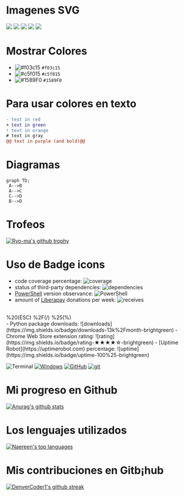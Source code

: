 # Imagenes SVG
[![](https://img.shields.io/badge/github-blue?style=for-the-badge)](https://github.com/hamzamohdzubair/redant)
[![](https://img.shields.io/badge/book-blueviolet?style=for-the-badge)](https://hamzamohdzubair.github.io/redant/)
[![](https://img.shields.io/badge/API-yellow?style=for-the-badge)](https://docs.rs/crate/redant/latest)
[![](https://img.shields.io/badge/Crates.io-orange?style=for-the-badge)](https://crates.io/crates/redant)
[![](https://img.shields.io/badge/Lib.rs-lightgrey?style=for-the-badge)](https://lib.rs/crates/redant)

# Mostrar Colores
 - ![#f03c15](https://via.placeholder.com/15/f03c15/000000?text=+) `#f03c15`
- ![#c5f015](https://via.placeholder.com/15/c5f015/000000?text=+) `#c5f015`
- ![#1589F0](https://via.placeholder.com/15/1589F0/000000?text=+) `#1589F0`
 
# Para usar colores en texto

```diff
- text in red
+ text in green
! text in orange
# text in gray
@@ text in purple (and bold)@@
```

# Diagramas
```mermaid
graph TD;
 A-->B
 A-->C
 C-->D
 B-->D
 ```

# Trofeos
[![Ryo-ma's github trophy](https://github-profile-trophy.vercel.app/?username=jloen1999&row=1)](https://github.com/ryo-ma/github-profile-trophy)

# Uso de Badge icons
- code coverage percentage: ![coverage](https://img.shields.io/badge/coverage-80%25-yellowgreen)
- status of third-party dependencies: ![dependencies](https://img.shields.io/badge/dependencies-out%20of%20date-orange)
- [PowerShell](https://semver.org/) version observance: ![PowerShell](https://img.shields.io/badge/PowerShell-4.0.0-blue)
- amount of [Liberapay](https://liberapay.com/) donations per week: ![receives](https://img.shields.io/badge/receives-2.00%20EUR%20week-yellow)
<br>
%20(ESC)
%2F(/)
%25(%) 
<br>
- Python package downloads: ![downloads](https://img.shields.io/badge/downloads-13k%2Fmonth-brightgreen)
- Chrome Web Store extension rating: ![rating](https://img.shields.io/badge/rating-★★★★☆-brightgreen)
- [Uptime Robot](https://uptimerobot.com) percentage: ![uptime](https://img.shields.io/badge/uptime-100%25-brightgreen)

![Terminal](https://badgen.net/badge/icon/terminal?icon=terminal&label)
[![Windows](https://badgen.net/badge/icon/windows?icon=windows&label)](https://microsoft.com/windows/)
[![GitHub](https://badgen.net/badge/icon/github?icon=github&label)](https://github.com)
[![git](https://badgen.net/badge/icon/git?icon=git&label)](https://git-scm.com)

# Mi progreso en Github
[![Anurag's github stats](https://github-readme-stats.vercel.app/api?username=jloen1999&theme=blue-green)](https://github.com/anuraghazra/github-readme-stats)

# Los lenguajes utilizados
[![Naereen's top languages](https://github-readme-stats.vercel.app/api/top-langs/?username=jloen1999&theme=blue-green)](https://github.com/anuraghazra/github-readme-stats)

# Mis contribuciones en Gitb¡hub
[![DenverCoder1's github streak](https://github-readme-streak-stats.herokuapp.com/?user=jloen1999&theme=blue-green)](https://github.com/DenverCoder1/github-readme-streak-stats)

